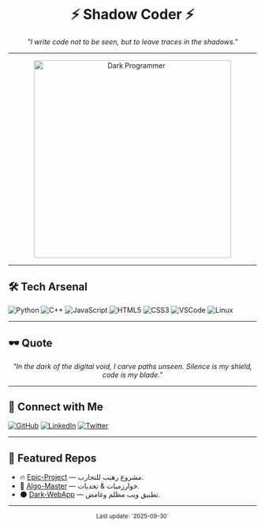 <!-- README.md -->
<!-- ===== عنوان رهيب وغامض ===== -->
<h1 align="center">⚡ Shadow Coder ⚡</h1>
<p align="center">
  <em>"I write code not to be seen, but to leave traces in the shadows."</em>
</p>

---

<!-- ===== صورة غامضة لمبرمج ===== -->
<p align="center">
  <img src="https://camo.githubusercontent.com/8e2bc0135b65bf2a9255f2d14b15d35bfd9280b8848e2d400102accf8f96115b/68747470733a2f2f6d656469612e67697068792e636f6d2f6d656469612f76312e59326c6b505463354d4749334e6a457864484d304f4464305a4777344e4773345a5870785a6d396c614846304d334d3062325273647a49354e6d74734d5768785a326c6c63535a6c634431324d56396e61575a7a58334e6c59584a6a61435a6a6444316e2f48303350755664775245423231414e6b4c582f67697068792e676966" alt="Dark Programmer" width="400"/>
</p>

---

<!-- ===== Tech Stack ===== -->
<h2 align="left">🛠️ Tech Arsenal</h2>
<p>
  <img alt="Python" src="https://img.shields.io/badge/Python-3776AB?style=for-the-badge&logo=python&logoColor=white" />
  <img alt="C++" src="https://img.shields.io/badge/C++-00599C?style=for-the-badge&logo=c%2B%2B&logoColor=white" />
  <img alt="JavaScript" src="https://img.shields.io/badge/JavaScript-F7DF1E?style=for-the-badge&logo=javascript&logoColor=black" />
  <img alt="HTML5" src="https://img.shields.io/badge/HTML5-E34F26?style=for-the-badge&logo=html5&logoColor=white" />
  <img alt="CSS3" src="https://img.shields.io/badge/CSS3-1572B6?style=for-the-badge&logo=css3&logoColor=white" />
  <img alt="VSCode" src="https://img.shields.io/badge/VS%20Code-007ACC?style=for-the-badge&logo=visual-studio-code&logoColor=white" />
  <img alt="Linux" src="https://img.shields.io/badge/Linux-FCC624?style=for-the-badge&logo=linux&logoColor=black" />
</p>

---

<!-- ===== Quote ===== -->
<h2 align="left">🕶️ Quote</h2>
<p align="center">
  <em>"In the dark of the digital void, I carve paths unseen.  
  Silence is my shield, code is my blade."</em>
</p>

---

<!-- ===== Contact ===== -->
<h2 align="left">🌌 Connect with Me</h2>
<p align="left">
  <a href="https://github.com/your-username"><img alt="GitHub" src="https://img.shields.io/badge/GitHub-100000?style=for-the-badge&logo=github&logoColor=white"/></a>
  <a href="https://linkedin.com/in/your-linkedin"><img alt="LinkedIn" src="https://img.shields.io/badge/LinkedIn-0077B5?style=for-the-badge&logo=linkedin&logoColor=white"/></a>
  <a href="https://twitter.com/your-twitter"><img alt="Twitter" src="https://img.shields.io/badge/Twitter-1DA1F2?style=for-the-badge&logo=twitter&logoColor=white"/></a>
</p>

---

<!-- ===== Featured Projects ===== -->
<h2 align="left">🚀 Featured Repos</h2>

- 🔥 [Epic-Project](https://github.com/your-username/Epic-Project) — مشروع رهيب للتجارب.
- 🧩 [Algo-Master](https://github.com/your-username/Algo-Master) — خوارزميات & تحديات.
- 🌑 [Dark-WebApp](https://github.com/your-username/Dark-WebApp) — تطبيق ويب مظلم وغامض.

---

<p align="center"><sub>Last update: `2025-09-30`</sub></p>
